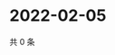 # 2022-02-05

共 0 条

<!-- BEGIN WEIBO -->
<!-- 最后更新时间 Sat Feb 05 2022 06:00:57 GMT+0800 (China Standard Time) -->

<!-- END WEIBO -->
